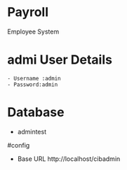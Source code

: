 # Payroll
Employee System


# admi User Details
    - Username :admin
    - Password:admin

# Database
  - admintest

#config
  - Base URL http://localhost/cibadmin
